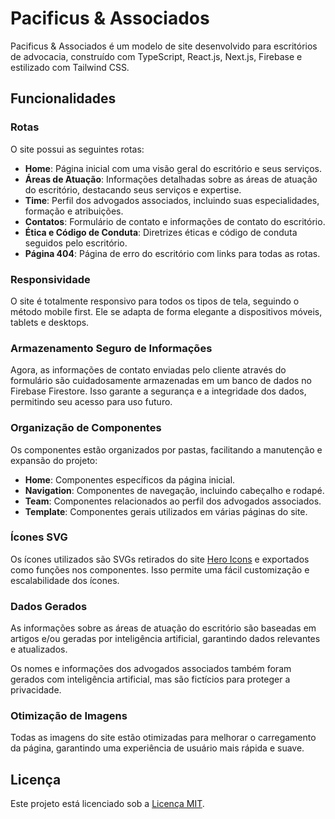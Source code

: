 # Pacificus & Associados

Pacificus & Associados é um modelo de site desenvolvido para escritórios de advocacia, construído com TypeScript, React.js, Next.js, Firebase e estilizado com Tailwind CSS.

## Funcionalidades

### Rotas

O site possui as seguintes rotas:

- **Home**: Página inicial com uma visão geral do escritório e seus serviços.
- **Áreas de Atuação**: Informações detalhadas sobre as áreas de atuação do escritório, destacando seus serviços e expertise.
- **Time**: Perfil dos advogados associados, incluindo suas especialidades, formação e atribuições.
- **Contatos**: Formulário de contato e informações de contato do escritório.
- **Ética e Código de Conduta**: Diretrizes éticas e código de conduta seguidos pelo escritório.
- **Página 404**: Página de erro do escritório com links para todas as rotas.

### Responsividade

O site é totalmente responsivo para todos os tipos de tela, seguindo o método mobile first. Ele se adapta de forma elegante a dispositivos móveis, tablets e desktops.

### Armazenamento Seguro de Informações

Agora, as informações de contato enviadas pelo cliente através do formulário são cuidadosamente armazenadas em um banco de dados no Firebase Firestore. Isso garante a segurança e a integridade dos dados, permitindo seu acesso para uso futuro.

### Organização de Componentes

Os componentes estão organizados por pastas, facilitando a manutenção e expansão do projeto:

- **Home**: Componentes específicos da página inicial.
- **Navigation**: Componentes de navegação, incluindo cabeçalho e rodapé.
- **Team**: Componentes relacionados ao perfil dos advogados associados.
- **Template**: Componentes gerais utilizados em várias páginas do site.

### Ícones SVG

Os ícones utilizados são SVGs retirados do site [Hero Icons](https://heroicons.com/) e exportados como funções nos componentes. Isso permite uma fácil customização e escalabilidade dos ícones.

### Dados Gerados

As informações sobre as áreas de atuação do escritório são baseadas em artigos e/ou geradas por inteligência artificial, garantindo dados relevantes e atualizados.

Os nomes e informações dos advogados associados também foram gerados com inteligência artificial, mas são fictícios para proteger a privacidade.

### Otimização de Imagens

Todas as imagens do site estão otimizadas para melhorar o carregamento da página, garantindo uma experiência de usuário mais rápida e suave.

## Licença

Este projeto está licenciado sob a [Licença MIT](https://opensource.org/licenses/MIT).
